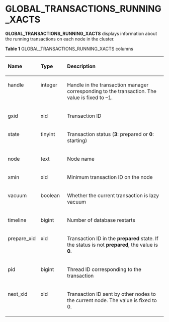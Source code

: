 # GLOBAL\_TRANSACTIONS\_RUNNING\_XACTS<a name="EN-US_TOPIC_0000001199229431"></a>

**GLOBAL\_TRANSACTIONS\_RUNNING\_XACTS**  displays information about the running transactions on each node in the cluster.

**Table  1**  GLOBAL\_TRANSACTIONS\_RUNNING\_XACTS columns

<a name="table1459315314513"></a>
<table><thead align="left"><tr id="row186521853195112"><th class="cellrowborder" valign="top" width="17.27%" id="mcps1.2.4.1.1"><p id="p665211534513"><a name="p665211534513"></a><a name="p665211534513"></a><strong id="b7459622494214"><a name="b7459622494214"></a><a name="b7459622494214"></a>Name</strong></p>
</th>
<th class="cellrowborder" valign="top" width="16.8%" id="mcps1.2.4.1.2"><p id="p1165214538517"><a name="p1165214538517"></a><a name="p1165214538517"></a><strong id="b5724371614214"><a name="b5724371614214"></a><a name="b5724371614214"></a>Type</strong></p>
</th>
<th class="cellrowborder" valign="top" width="65.93%" id="mcps1.2.4.1.3"><p id="p146521353175120"><a name="p146521353175120"></a><a name="p146521353175120"></a><strong id="b9906231754214"><a name="b9906231754214"></a><a name="b9906231754214"></a>Description</strong></p>
</th>
</tr>
</thead>
<tbody><tr id="row166521453165118"><td class="cellrowborder" valign="top" width="17.27%" headers="mcps1.2.4.1.1 "><p id="p4653953175117"><a name="p4653953175117"></a><a name="p4653953175117"></a>handle</p>
</td>
<td class="cellrowborder" valign="top" width="16.8%" headers="mcps1.2.4.1.2 "><p id="p1365319531511"><a name="p1365319531511"></a><a name="p1365319531511"></a>integer</p>
</td>
<td class="cellrowborder" valign="top" width="65.93%" headers="mcps1.2.4.1.3 "><p id="p1665305305113"><a name="p1665305305113"></a><a name="p1665305305113"></a>Handle in the transaction manager corresponding to the transaction. The value is fixed to –1.</p>
</td>
</tr>
<tr id="row11653165310515"><td class="cellrowborder" valign="top" width="17.27%" headers="mcps1.2.4.1.1 "><p id="p9653153185116"><a name="p9653153185116"></a><a name="p9653153185116"></a>gxid</p>
</td>
<td class="cellrowborder" valign="top" width="16.8%" headers="mcps1.2.4.1.2 "><p id="p1665345395119"><a name="p1665345395119"></a><a name="p1665345395119"></a>xid</p>
</td>
<td class="cellrowborder" valign="top" width="65.93%" headers="mcps1.2.4.1.3 "><p id="p106531353165115"><a name="p106531353165115"></a><a name="p106531353165115"></a>Transaction ID</p>
</td>
</tr>
<tr id="row6653253195118"><td class="cellrowborder" valign="top" width="17.27%" headers="mcps1.2.4.1.1 "><p id="p26533539517"><a name="p26533539517"></a><a name="p26533539517"></a>state</p>
</td>
<td class="cellrowborder" valign="top" width="16.8%" headers="mcps1.2.4.1.2 "><p id="p8653185375119"><a name="p8653185375119"></a><a name="p8653185375119"></a>tinyint</p>
</td>
<td class="cellrowborder" valign="top" width="65.93%" headers="mcps1.2.4.1.3 "><p id="p116531653155116"><a name="p116531653155116"></a><a name="p116531653155116"></a>Transaction status (<strong id="b5038627164214"><a name="b5038627164214"></a><a name="b5038627164214"></a>3</strong>: prepared or <strong id="b18632901434214"><a name="b18632901434214"></a><a name="b18632901434214"></a>0</strong>: starting)</p>
</td>
</tr>
<tr id="row865385312515"><td class="cellrowborder" valign="top" width="17.27%" headers="mcps1.2.4.1.1 "><p id="p1565315319519"><a name="p1565315319519"></a><a name="p1565315319519"></a>node</p>
</td>
<td class="cellrowborder" valign="top" width="16.8%" headers="mcps1.2.4.1.2 "><p id="p106532537515"><a name="p106532537515"></a><a name="p106532537515"></a>text</p>
</td>
<td class="cellrowborder" valign="top" width="65.93%" headers="mcps1.2.4.1.3 "><p id="p965395315518"><a name="p965395315518"></a><a name="p965395315518"></a>Node name</p>
</td>
</tr>
<tr id="row14653145315110"><td class="cellrowborder" valign="top" width="17.27%" headers="mcps1.2.4.1.1 "><p id="p36531953105117"><a name="p36531953105117"></a><a name="p36531953105117"></a>xmin</p>
</td>
<td class="cellrowborder" valign="top" width="16.8%" headers="mcps1.2.4.1.2 "><p id="p865320538519"><a name="p865320538519"></a><a name="p865320538519"></a>xid</p>
</td>
<td class="cellrowborder" valign="top" width="65.93%" headers="mcps1.2.4.1.3 "><p id="p0653453165113"><a name="p0653453165113"></a><a name="p0653453165113"></a>Minimum transaction ID on the node</p>
</td>
</tr>
<tr id="row186536536511"><td class="cellrowborder" valign="top" width="17.27%" headers="mcps1.2.4.1.1 "><p id="p1165314537514"><a name="p1165314537514"></a><a name="p1165314537514"></a>vacuum</p>
</td>
<td class="cellrowborder" valign="top" width="16.8%" headers="mcps1.2.4.1.2 "><p id="p665318534516"><a name="p665318534516"></a><a name="p665318534516"></a>boolean</p>
</td>
<td class="cellrowborder" valign="top" width="65.93%" headers="mcps1.2.4.1.3 "><p id="p15653353185114"><a name="p15653353185114"></a><a name="p15653353185114"></a>Whether the current transaction is lazy vacuum</p>
</td>
</tr>
<tr id="row965375314515"><td class="cellrowborder" valign="top" width="17.27%" headers="mcps1.2.4.1.1 "><p id="p16653135317514"><a name="p16653135317514"></a><a name="p16653135317514"></a>timeline</p>
</td>
<td class="cellrowborder" valign="top" width="16.8%" headers="mcps1.2.4.1.2 "><p id="p206533537517"><a name="p206533537517"></a><a name="p206533537517"></a>bigint</p>
</td>
<td class="cellrowborder" valign="top" width="65.93%" headers="mcps1.2.4.1.3 "><p id="p206533539516"><a name="p206533539516"></a><a name="p206533539516"></a>Number of database restarts</p>
</td>
</tr>
<tr id="row465325314514"><td class="cellrowborder" valign="top" width="17.27%" headers="mcps1.2.4.1.1 "><p id="p12653853135112"><a name="p12653853135112"></a><a name="p12653853135112"></a>prepare_xid</p>
</td>
<td class="cellrowborder" valign="top" width="16.8%" headers="mcps1.2.4.1.2 "><p id="p166531253195114"><a name="p166531253195114"></a><a name="p166531253195114"></a>xid</p>
</td>
<td class="cellrowborder" valign="top" width="65.93%" headers="mcps1.2.4.1.3 "><p id="p165419537515"><a name="p165419537515"></a><a name="p165419537515"></a>Transaction ID in the <strong id="b11151823724214"><a name="b11151823724214"></a><a name="b11151823724214"></a>prepared</strong> state. If the status is not <strong id="b8741736824214"><a name="b8741736824214"></a><a name="b8741736824214"></a>prepared</strong>, the value is <strong id="b6299335894214"><a name="b6299335894214"></a><a name="b6299335894214"></a>0</strong>.</p>
</td>
</tr>
<tr id="row12654115345115"><td class="cellrowborder" valign="top" width="17.27%" headers="mcps1.2.4.1.1 "><p id="p15654185375112"><a name="p15654185375112"></a><a name="p15654185375112"></a>pid</p>
</td>
<td class="cellrowborder" valign="top" width="16.8%" headers="mcps1.2.4.1.2 "><p id="p7654145365118"><a name="p7654145365118"></a><a name="p7654145365118"></a>bigint</p>
</td>
<td class="cellrowborder" valign="top" width="65.93%" headers="mcps1.2.4.1.3 "><p id="p4654185312518"><a name="p4654185312518"></a><a name="p4654185312518"></a>Thread ID corresponding to the transaction</p>
</td>
</tr>
<tr id="row0654553145111"><td class="cellrowborder" valign="top" width="17.27%" headers="mcps1.2.4.1.1 "><p id="p11654135313517"><a name="p11654135313517"></a><a name="p11654135313517"></a>next_xid</p>
</td>
<td class="cellrowborder" valign="top" width="16.8%" headers="mcps1.2.4.1.2 "><p id="p17654053125119"><a name="p17654053125119"></a><a name="p17654053125119"></a>xid</p>
</td>
<td class="cellrowborder" valign="top" width="65.93%" headers="mcps1.2.4.1.3 "><p id="p965419538512"><a name="p965419538512"></a><a name="p965419538512"></a><span id="text1366214252513"><a name="text1366214252513"></a><a name="text1366214252513"></a>Transaction ID sent by other nodes to the current node. The value is fixed to 0.</p>
</td>
</tr>
</tbody>
</table>
